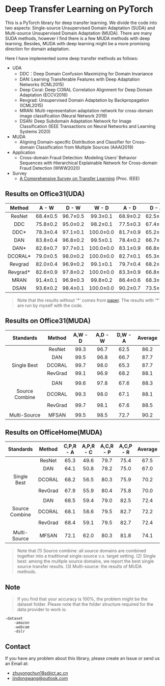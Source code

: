 # Deep Transfer Learning on PyTorch
This is a PyTorch library for deep transfer learning. We divide the code into two
aspects: Single-source Unsupervised Domain Adaptation (SUDA) and Multi-source Unsupervised Domain Adaptation (MUDA). There are many SUDA methods, however I find there is a few MUDA methods with deep learning. Besides, MUDA with deep learning might be a more promising direction for domain adaptation.

Here I have implemented some deep transfer methods as follows:
* UDA
    * DDC：Deep Domain Confusion Maximizing for Domain Invariance
    * DAN: Learning Transferable Features with Deep Adaptation Networks (ICML2015)
    * Deep Coral: Deep CORAL Correlation Alignment for Deep Domain Adaptation (ECCV2016)
    * Revgrad: Unsupervised Domain Adaptation by Backpropagation (ICML2015)
    * MRAN: Multi-representation adaptation network for cross-domain image classification (Neural Network 2019)
    * DSAN: Deep Subdomain Adaptation Network for Image Classification (IEEE Transactions on Neural Networks and Learning Systems 2020)
* MUDA
    * Aligning Domain-specific Distribution and Classifier for Cross-domain Classification from Multiple Sources (AAAI2019)
* Application
    * Cross-domain Fraud Detection: Modeling Users’ Behavior Sequences with Hierarchical Explainable Network for Cross-domain Fraud Detection (WWW2020)
* Survey
    * [A Comprehensive Survey on Transfer Learning](https://arxiv.org/abs/1911.02685) (Proc. IEEE)


## Results on Office31(UDA)
| Method | A - W | D - W | W - D | A - D | D - A | W - A | Average |
|:--------------:|:-----:|:-----:|:-----:|:-----:|:----:|:----:|:-------:|
| ResNet | 68.4±0.5 | 96.7±0.5 | 99.3±0.1 | 68.9±0.2 | 62.5±0.3 | 60.7±0.3 | 76.1 |
| DDC | 75.8±0.2 | 95.0±0.2 | 98.2±0.1 | 77.5±0.3 | 67.4±0.4 | 64.0±0.5 | 79.7 |
| DDC\* | 78.3±0.4 | 97.1±0.1 | 100.0±0.0 | 81.7±0.9 | 65.2±0.6 | 65.1±0.4 | 81.2 |
| DAN | 83.8±0.4 | 96.8±0.2 | 99.5±0.1 | 78.4±0.2 | 66.7±0.3 | 62.7±0.2 | 81.3 |
| DAN\* | 82.6±0.7 | 97.7±0.1 | 100.0±0.0 | 83.1±0.9 | 66.8±0.3 | 66.6±0.4 | 82.8 |
| DCORAL\* | 79.0±0.5 | 98.0±0.2 | 100.0±0.0 | 82.7±0.1 | 65.3±0.3 | 64.5±0.3 | 81.6 |
| Revgrad | 82.0±0.4 | 96.9±0.2 | 99.1±0.1 | 79.7±0.4 | 68.2±0.4 | 67.4±0.5 | 82.2 |
| Revgrad\* | 82.6±0.9 | 97.8±0.2 | 100.0±0.0 | 83.3±0.9 | 66.8±0.1 | 66.1±0.5 | 82.8 |
| MRAN | 91.4±0.1 | 96.9±0.3 | 99.8±0.2 | 86.4±0.6 | 68.3±0.5 | 70.9±0.6 | 85.6 |
| DSAN | 93.6±0.2 | 98.4±0.1 | 100.0±0.0 | 90.2±0.7 | 73.5±0.5 | 74.8±0.4 | 88.4 |

> Note that the results without '\*' comes from [paper](http://ise.thss.tsinghua.edu.cn/~mlong/doc/multi-adversarial-domain-adaptation-aaai18.pdf). The results with '\*' are run by myself with the code. 

## Results on Office31(MUDA)
| Standards | Method | A,W - D | A,D - W | D,W - A | Average |
|:--------------:|:--------------:|:-----:|:-----:|:-----:|:-------:|
| | ResNet | 99.3 | 96.7 | 62.5 | 86.2 |
|  | DAN | 99.5 | 96.8 | 66.7 | 87.7 |
| Single Best| DCORAL | 99.7 | 98.0 | 65.3 | 87.7 |
|  | RevGrad | 99.1 | 96.9 | 68.2 | 88.1 |
||
|  | DAN | 99.6 | 97.8 | 67.6 | 88.3 |
| Source Combine | DCORAL | 99.3 | 98.0 | 67.1 | 88.1 |
|  | RevGrad | 99.7 | 98.1 | 67.6 | 88.5 |
||
| Multi-Source | MFSAN | 99.5 | 98.5 | 72.7 | 90.2 |

## Results on OfficeHome(MUDA)
| Standards | Method | C,P,R - A | A,P,R - C | A,C,R - P | A,C,P - R | Average |
|:--------------:|:--------------:|:-----:|:-----:|:-----:|:-----:|:-------:|
| | ResNet | 65.3 | 49.6 | 79.7 | 75.4 | 67.5 |
|  | DAN | 64.1 | 50.8 | 78.2 | 75.0 | 67.0 |
| Single Best | DCORAL | 68.2 | 56.5 | 80.3 | 75.9 | 70.2 |
|  | RevGrad | 67.9 | 55.9 | 80.4 | 75.8 | 70.0 |
||
|  | DAN | 68.5 | 59.4 | 79.0 | 82.5 | 72.4 |
| Source Combine | DCORAL | 68.1 | 58.6 | 79.5 | 82.7 | 72.2 |
|  | RevGrad | 68.4 | 59.1 | 79.5 | 82.7 | 72.4 |
||
| Multi-Source | MFSAN | 72.1 | 62.0 | 80.3 | 81.8 | 74.1 |

> Note that  (1) Source combine: all source domains are combined together into a traditional single-source v.s. target setting. (2) Single best: among the multiple source domains, we report the best single source transfer results. (3) Multi-source: the results of MUDA methods.

## Note
> If you find that your accuracy is 100%, the problem might be the dataset folder. Please note that the folder structure required for the data provider to work is:
```
-dataset
    -amazon
    -webcam
    -dslr
```


## Contact
If you have any problem about this library, please create an Issue or send us an Email at:
* zhuyongchun18s@ict.ac.cn
* jindongwang@outlook.com